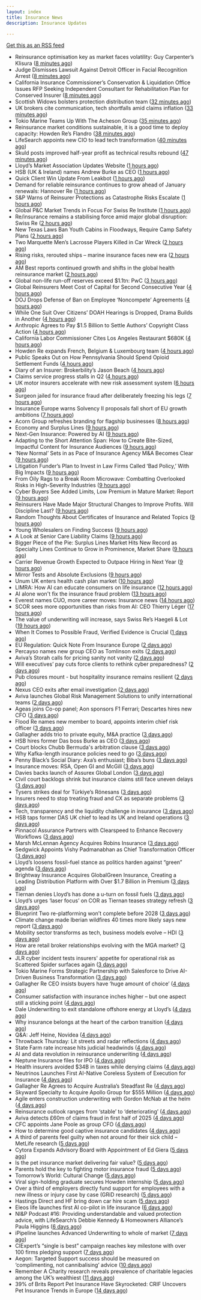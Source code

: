 ```yaml
---
layout: index
title: Insurance News
description: Insurance Updates

---
```


[Get this as an RSS feed](/insurance.rss)

<!-- news_marker starts -->
- Reinsurance optimisation key as market faces volatility: Guy Carpenter’s Klisura ([8 minutes ago](https://www.reinsurancene.ws/reinsurance-optimisation-key-as-market-faces-volatility-guy-carpenters-klisura/))
- Judge Dismisses Lawsuit Against Detroit Officer in Facial Recognition Arrest ([8 minutes ago](https://www.insurancejournal.com/news/midwest/2025/09/08/838192.htm))
- California Insurance Commissioner’s Conservation & Liquidation Office Issues RFP Seeking Independent Consultant for Rehabilitation Plan for Conserved Insurer ([8 minutes ago](https://www.insurancejournal.com/services/newswire/2025/09/08/838067.htm))
- Scottish Widows bolsters protection distribution team ([32 minutes ago](https://ifamagazine.com/scottish-widows-bolsters-protection-distribution-team/))
- UK brokers cite communication, tech shortfalls amid claims inflation ([33 minutes ago](https://www.insurancebusinessmag.com/uk/news/claims/uk-brokers-cite-communication-tech-shortfalls-amid-claims-inflation-548795.aspx))
- Tokio Marine Teams Up With The Acheson Group ([35 minutes ago](https://insurance-edge.net/2025/09/08/tokio-marine-teams-up-with-the-acheson-group/))
- Reinsurance market conditions sustainable, it is a good time to deploy capacity: Howden Re’s Flandro ([38 minutes ago](https://www.reinsurancene.ws/reinsurance-market-conditions-sustainable-it-is-a-good-time-to-deploy-capacity-howden-res-flandro/))
- LifeSearch appoints new CIO to lead tech transformation ([40 minutes ago](https://ifamagazine.com/lifesearch-appoints-new-cio-to-lead-tech-transformation/))
- Skuld posts improved half-year profit as technical results rebound ([47 minutes ago](https://www.insurancebusinessmag.com/uk/news/marine/skuld-posts-improved-halfyear-profit-as-technical-results-rebound-548792.aspx))
- Lloyd’s Market Association Updates Website ([1 hours ago](https://insurance-edge.net/2025/09/08/lloyds-market-association-updates-website/))
- HSB (UK & Ireland) names Andrew Burke as CEO ([1 hours ago](https://www.reinsurancene.ws/hsb-uk-ireland-names-andrew-burke-as-ceo/))
- Quick Client Win Update From Leakbot ([1 hours ago](https://insurance-edge.net/2025/09/08/quick-client-win-update-from-leakbot/))
- Demand for reliable reinsurance continues to grow ahead of January renewals: Hannover Re ([1 hours ago](https://www.reinsurancene.ws/demand-for-reliable-reinsurance-continues-to-grow-ahead-of-january-renewals-hannover-re/))
- S&P Warns of Reinsurer Protections as Catastrophe Risks Escalate ([1 hours ago](https://www.insurancejournal.com/news/international/2025/09/08/838211.htm))
- Global P&C Market Trends in Focus For Swiss Re Institute ([1 hours ago](https://insurance-edge.net/2025/09/08/global-pc-market-trends-in-focus-for-swiss-re-institute/))
- Re/insurance remains a stabilising force amid major global disruption: Swiss Re ([2 hours ago](https://www.reinsurancene.ws/re-insurance-remains-a-stabilising-force-amid-major-global-disruption-swiss-re/))
- New Texas Laws Ban Youth Cabins in Floodways, Require Camp Safety Plans ([2 hours ago](https://www.insurancejournal.com/news/southcentral/2025/09/08/838184.htm))
- Two Marquette Men’s Lacrosse Players Killed in Car Wreck ([2 hours ago](https://www.insurancejournal.com/news/midwest/2025/09/08/838189.htm))
- Rising risks, rerouted ships – marine insurance faces new era ([2 hours ago](https://www.insurancebusinessmag.com/uk/news/marine/rising-risks-rerouted-ships--marine-insurance-faces-new-era-548766.aspx))
- AM Best reports continued growth and shifts in the global health reinsurance market ([2 hours ago](https://www.reinsurancene.ws/am-best-reports-continued-growth-and-shifts-in-the-global-health-reinsurance-market/))
- Global non-life run-off reserves exceed $1.1tn: PwC ([3 hours ago](https://www.reinsurancene.ws/global-non-life-run-off-reserves-exceed-1-1tn-pwc/))
- Global Reinsurers Meet Cost of Capital for Second Consecutive Year ([4 hours ago](https://www.insurancejournal.com/news/international/2025/09/08/838195.htm))
- DOJ Drops Defense of Ban on Employee ‘Noncompete’ Agreements ([4 hours ago](https://www.insurancejournal.com/news/national/2025/09/08/838180.htm))
- While One Suit Over Citizens’ DOAH Hearings is Dropped, Drama Builds in Another ([4 hours ago](https://www.insurancejournal.com/news/southeast/2025/09/08/838166.htm))
- Anthropic Agrees to Pay $1.5 Billion to Settle Authors’ Copyright Class Action ([4 hours ago](https://www.insurancejournal.com/news/national/2025/09/08/838176.htm))
- California Labor Commissioner Cites Los Angeles Restaurant $680K ([4 hours ago](https://www.insurancejournal.com/news/west/2025/09/08/838142.htm))
- Howden Re expands French, Belgium & Luxembourg team ([4 hours ago](https://www.reinsurancene.ws/howden-re-expands-french-belgium-luxembourg-team/))
- Public Speaks Out on How Pennsylvania Should Spend Opioid Settlement Funds ([4 hours ago](https://www.insurancejournal.com/news/east/2025/09/08/838159.htm))
- Diary of an Insurer: Brokerbility’s Jason Beach ([4 hours ago](https://www.postonline.co.uk/broker/7957847/diary-of-an-insurer-brokerbility%E2%80%99s-jason-beach))
- Claims service progress stalls in Q2 ([4 hours ago](https://www.postonline.co.uk/claims/7958259/claims-service-progress-stalls-in-q2))
- UK motor insurers accelerate with new risk assessment system ([6 hours ago](https://www.insurancebusinessmag.com/uk/news/auto-motor/uk-motor-insurers-accelerate-with-new-risk-assessment-system-548751.aspx))
- Surgeon jailed for insurance fraud after deliberately freezing his legs ([7 hours ago](https://www.insurancebusinessmag.com/uk/news/breaking-news/surgeon-jailed-for-insurance-fraud-after-deliberately-freezing-his-legs-548749.aspx))
- Insurance Europe warns Solvency II proposals fall short of EU growth ambitions ([7 hours ago](https://www.insurancebusinessmag.com/uk/news/breaking-news/insurance-europe-warns-solvency-ii-proposals-fall-short-of-eu-growth-ambitions-548745.aspx))
- Acorn Group refreshes branding for flagship businesses ([8 hours ago](https://www.insurancebusinessmag.com/uk/news/breaking-news/acorn-group-refreshes-branding-for-flagship-businesses-548744.aspx))
- Economy and Surplus Lines ([9 hours ago](https://www.insurancejournal.com/magazines/mag-features/2025/09/08/838030.htm))
- Next-Gen Insurance: Powered by AI ([9 hours ago](https://www.insurancejournal.com/magazines/mag-features/2025/09/08/838028.htm))
- Adapting to the Short Attention Span: How to Create Bite-Sized, Impactful Content for Insurance Audiences ([9 hours ago](https://www.insurancejournal.com/magazines/mag-features/2025/09/08/838026.htm))
- ‘New Normal’ Sets in as Pace of Insurance Agency M&A Becomes Clear ([9 hours ago](https://www.insurancejournal.com/magazines/mag-features/2025/09/08/838025.htm))
- Litigation Funder’s Plan to Invest in Law Firms Called ‘Bad Policy,’ With Big Impacts ([9 hours ago](https://www.insurancejournal.com/magazines/mag-features/2025/09/08/838024.htm))
- From Oily Rags to a Break Room Microwave: Combatting Overlooked Risks in High-Severity Industries ([9 hours ago](https://www.insurancejournal.com/magazines/mag-features/2025/09/08/838023.htm))
- Cyber Buyers See Added Limits, Low Premium in Mature Market: Report ([9 hours ago](https://www.insurancejournal.com/magazines/mag-features/2025/09/08/838022.htm))
- Reinsurers Have Made Major Structural Changes to Improve Profits. Will Discipline Last? ([9 hours ago](https://www.insurancejournal.com/magazines/mag-features/2025/09/08/838021.htm))
- Random Thoughts About Certificates of Insurance and Related Topics ([9 hours ago](https://www.insurancejournal.com/magazines/mag-features/2025/09/08/838019.htm))
- Young Wholesalers on Finding Success ([9 hours ago](https://www.insurancejournal.com/magazines/mag-features/2025/09/08/838018.htm))
- A Look at Senior Care Liability Claims ([9 hours ago](https://www.insurancejournal.com/magazines/mag-features/2025/09/08/838017.htm))
- Bigger Piece of the Pie: Surplus Lines Market Hits New Record as Specialty Lines Continue to Grow in Prominence, Market Share ([9 hours ago](https://www.insurancejournal.com/magazines/mag-features/2025/09/08/838016.htm))
- Carrier Revenue Growth Expected to Outpace Hiring in Next Year ([9 hours ago](https://www.insurancejournal.com/magazines/mag-features/2025/09/08/838015.htm))
- Mirror Tests and Absolute Exclusions ([9 hours ago](https://www.insurancejournal.com/magazines/mag-features/2025/09/08/838014.htm))
- Unum UK enters health cash plan market ([10 hours ago](https://www.postonline.co.uk/news/7958956/unum-uk-enters-health-cash-plan-market))
- LIMRA: How AI can educate consumers on life insurance ([12 hours ago](https://www.dig-in.com/news/limra-how-ai-can-educate-consumers-on-life-insurance))
- AI alone won't fix the insurance fraud problem ([13 hours ago](https://www.dig-in.com/opinion/ai-alone-wont-fix-the-insurance-fraud-problem))
- Everest names CUO, more career moves: Insurance news ([14 hours ago](https://www.dig-in.com/news/everest-names-cuo-more-career-moves-insurance-news))
- SCOR sees more opportunities than risks from AI: CEO Thierry Léger ([17 hours ago](https://www.reinsurancene.ws/scor-sees-more-opportunities-than-risks-from-ai-ceo-thierry-leger/))
- The value of underwriting will increase, says Swiss Re’s Haegeli & Lot ([19 hours ago](https://www.reinsurancene.ws/the-value-of-underwriting-will-increase-says-swiss-res-haegeli-lot/))
- When It Comes to Possible Fraud, Verified Evidence is Crucial ([1 days ago](https://insurance-edge.net/2025/09/07/when-it-comes-to-possible-fraud-verified-evidence-is-crucial/))
- EU Regulation: Quick Note From Insurance Europe ([2 days ago](https://insurance-edge.net/2025/09/06/eu-regulation-quick-note-from-insurance-europe/))
- Percayso names new group CEO as Tomlinson exits ([2 days ago](https://www.postonline.co.uk/people/7958971/percayso-names-new-group-ceo-as-tomlinson-exits))
- Aviva’s Storah calls for pricing sanity not vanity ([2 days ago](https://www.postonline.co.uk/news/7958958/aviva%E2%80%99s-storah-calls-for-pricing-sanity-not-vanity))
- Will executives’ pay cuts force clients to rethink cyber preparedness? ([2 days ago](https://www.insurancebusinessmag.com/uk/news/cyber/will-executives-pay-cuts-force-clients-to-rethink-cyber-preparedness-548661.aspx))
- Pub closures mount - but hospitality insurance remains resilient ([2 days ago](https://www.insurancebusinessmag.com/uk/news/hospitality/pub-closures-mount--but-hospitality-insurance-remains-resilient-548636.aspx))
- Nexus CEO exits after email investigation ([2 days ago](https://www.postonline.co.uk/commercial/7958965/nexus-ceo-exits-after-email-investigation))
- Aviva launches Global Risk Management Solutions to unify international teams ([2 days ago](https://www.insurancebusinessmag.com/uk/news/breaking-news/aviva-launches-global-risk-management-solutions-to-unify-international-teams-548625.aspx))
- Ageas joins Co-op panel; Aon sponsors F1 Ferrari; Descartes hires new CFO ([3 days ago](https://www.postonline.co.uk/news/7958952/ageas-joins-co-op-panel-aon-sponsors-f1-ferrari-descartes-hires-new-cfo))
- Flood Re names new member to board, appoints interim chief risk officer ([3 days ago](https://www.insurancebusinessmag.com/uk/news/breaking-news/flood-re-names-new-member-to-board-appoints-interim-chief-risk-officer-548616.aspx))
- Gallagher adds trio to private equity, M&A practice ([3 days ago](https://www.insurancebusinessmag.com/uk/news/breaking-news/gallagher-adds-trio-to-private-equity-manda-practice-548613.aspx))
- HSB hires former Das boss Burke as CEO ([3 days ago](https://www.postonline.co.uk/news/7958961/hsb-hires-former-das-boss-burke-as-ceo))
- Court blocks Chubb Bermuda's arbitration clause ([3 days ago](https://www.insurancebusinessmag.com/uk/news/breaking-news/court-blocks-chubb-bermudas-arbitration-clause-548598.aspx))
- Why Kafka-length insurance policies need to go ([3 days ago](https://www.postonline.co.uk/regulation/7958932/why-kafka-length-insurance-policies-need-to-go))
- Penny Black’s Social Diary: Axa’s enthusiast; Biba’s buns ([3 days ago](https://www.postonline.co.uk/people/7958297/penny-black%E2%80%99s-social-diary-axa%E2%80%99s-enthusiast-biba%E2%80%99s-buns))
- Insurance moves: RSA, Open GI and McGill ([3 days ago](https://www.insurancebusinessmag.com/uk/news/breaking-news/insurance-moves-rsa-open-gi-and-mcgill-548562.aspx))
- Davies backs launch of Assurex Global London ([3 days ago](https://www.insurancebusinessmag.com/uk/news/breaking-news/davies-backs-launch-of-assurex-global-london-548560.aspx))
- Civil court backlogs shrink but insurance claims still face uneven delays ([3 days ago](https://www.insurancebusinessmag.com/uk/news/legal-insights/civil-court-backlogs-shrink-but-insurance-claims-still-face-uneven-delays-548558.aspx))
- Tysers strikes deal for Türkiye’s Rönesans ([3 days ago](https://www.insurancebusinessmag.com/uk/news/breaking-news/tysers-strikes-deal-for-turkiyes-ronesans-548557.aspx))
- Insurers need to stop treating fraud and CX as separate problems ([3 days ago](https://www.dig-in.com/opinion/insurers-to-stop-treating-fraud-and-cx-as-separate-problems))
- Tech, transparency and the liquidity challenge in insurance ([3 days ago](https://www.dig-in.com/opinion/tech-transparency-and-liquidity-challenge-in-insurance))
- HSB taps former DAS UK chief to lead its UK and Ireland operations ([3 days ago](https://www.insurancebusinessmag.com/uk/news/breaking-news/hsb-taps-former-das-uk-chief-to-lead-its-uk-and-ireland-operations-548501.aspx))
- Pinnacol Assurance Partners with Clearspeed to Enhance Recovery Workflows ([3 days ago](https://www.insurtechinsights.com/pinnacol-assurance-partners-with-clearspeed-to-enhance-recovery-workflows/))
- Marsh McLennan Agency Acquires Robins Insurance ([3 days ago](https://www.insurtechinsights.com/marsh-mclennan-agency-acquires-robins-insurance/))
- Sedgwick Appoints Vishy Padmanabhan as Chief Transformation Officer ([3 days ago](https://www.insurtechinsights.com/sedgwick-appoints-vishy-padmanabhan-as-chief-transformation-officer/))
- Lloyd’s loosens fossil-fuel stance as politics harden against “green” agenda ([3 days ago](https://www.insurancebusinessmag.com/uk/news/breaking-news/lloyds-loosens-fossilfuel-stance-as-politics-harden-against-green-agenda-548479.aspx))
- Brightway Insurance Acquires GlobalGreen Insurance, Creating a Leading Distribution Platform with Over $1.7 Billion in Premium ([3 days ago](https://www.insurtechinsights.com/brightway-insurance-acquires-globalgreen-insurance-creating-a-leading-distribution-platform-with-over-1-7-billion-in-premium/))
- Tiernan denies Lloyd’s has done a u-turn on fossil fuels ([3 days ago](https://www.postonline.co.uk/lloyd%E2%80%99slondon/7958955/tiernan-denies-lloyd%E2%80%99s-has-done-a-u-turn-on-fossil-fuels))
- Lloyd’s urges ‘laser focus’ on COR as Tiernan teases strategy refresh ([3 days ago](https://www.postonline.co.uk/lloyd%E2%80%99slondon/7958954/lloyd%E2%80%99s-urges-%E2%80%98laser-focus%E2%80%99-on-cor-as-tiernan-teases-strategy-refresh))
- Blueprint Two re-platforming won’t complete before 2028 ([3 days ago](https://www.postonline.co.uk/lloyd%E2%80%99slondon/7958953/blueprint-two-re-platforming-won%E2%80%99t-complete-before-2028))
- Climate change made Iberian wildfires 40 times more likely says new report ([3 days ago](https://www.insurancebusinessmag.com/uk/news/catastrophe/climate-change-made-iberian-wildfires-40-times-more-likely-says-new-report-548466.aspx))
- Mobility sector transforms as tech, business models evolve – HDI ([3 days ago](https://www.insurancebusinessmag.com/uk/news/auto-motor/mobility-sector-transforms-as-tech-business-models-evolve--hdi-548437.aspx))
- How are retail broker relationships evolving with the MGA market? ([3 days ago](https://www.insurancebusinessmag.com/uk/tv/how-are-retail-broker-relationships-evolving-with-the-mga-market-548433.aspx))
- JLR cyber incident tests insurers' appetite for operational risk as Scattered Spider surfaces again ([3 days ago](https://www.insurancebusinessmag.com/uk/news/cyber/jlr-cyber-incident-tests-insurers-appetite-for-operational-risk-as-scattered-spider-surfaces-again-548432.aspx))
- Tokio Marine Forms Strategic Partnership with Salesforce to Drive AI-Driven Business Transformation ([3 days ago](https://www.insurtechinsights.com/tokio-marine-forms-strategic-partnership-with-salesforce-to-drive-ai-driven-business-transformation/))
- Gallagher Re CEO insists buyers have ‘huge amount of choice’ ([4 days ago](https://www.postonline.co.uk/reinsurance/7958947/gallagher-re-ceo-insists-buyers-have-%E2%80%98huge-amount-of-choice%E2%80%99))
- Consumer satisfaction with insurance inches higher – but one aspect still a sticking point ([4 days ago](https://www.insurancebusinessmag.com/uk/news/breaking-news/consumer-satisfaction-with-insurance-inches-higher--but-one-aspect-still-a-sticking-point-548416.aspx))
- Dale Underwriting to exit standalone offshore energy at Lloyd’s ([4 days ago](https://www.insurancebusinessmag.com/uk/news/breaking-news/dale-underwriting-to-exit-standalone-offshore-energy-at-lloyds-548413.aspx))
- Why insurance belongs at the heart of the carbon transition ([4 days ago](https://www.postonline.co.uk/commercial/7958927/why-insurance-belongs-at-the-heart-of-the-carbon-transition))
- Q&A: Jeff Heine, Novidea ([4 days ago](https://www.postonline.co.uk/technology/7957699/qa-jeff-heine-novidea))
- Throwback Thursday: Lit streets and radar reflections ([4 days ago](https://www.postonline.co.uk/personal/7956764/throwback-thursday-lit-streets-and-radar-reflections))
- State Farm rate increase hits judicial headwinds ([4 days ago](https://www.dig-in.com/news/state-farm-rate-increase-hits-judicial-headwinds))
- AI and data revolution in reinsurance underwriting ([4 days ago](https://www.dig-in.com/opinion/ai-and-data-revolution-in-reinsurance-underwriting))
- Neptune Insurance files for IPO ([4 days ago](https://www.dig-in.com/articles/neptune-insurance-files-for-ipo))
- Health insurers avoided $34B in taxes while denying claims ([4 days ago](https://www.dig-in.com/news/health-insurers-avoided-34b-in-taxes-while-denying-claims))
- Neutrinos Launches First AI-Native Coreless System of Execution for Insurance ([4 days ago](https://www.insurtechinsights.com/neutrinos-launches-first-ai-native-coreless-system-of-execution-for-insurance/))
- Gallagher Re Agrees to Acquire Australia’s Steadfast Re ([4 days ago](https://www.insurtechinsights.com/gallagher-re-agrees-to-acquire-australias-steadfast-re/))
- Skyward Specialty to Acquire Apollo Group for $555 Million ([4 days ago](https://www.insurtechinsights.com/skyward-specialty-to-acquire-apollo-group-for-555-million/))
- Agile enters construction underwriting with Gordon McNab at the helm ([4 days ago](https://www.insurtechinsights.com/agile-enters-construction-underwriting-with-gordon-mcnab-at-the-helm/))
- Reinsurance outlook ranges from ‘stable’ to ‘deteriorating’ ([4 days ago](https://www.postonline.co.uk/reinsurance/7958944/reinsurance-outlook-ranges-from-%E2%80%98stable%E2%80%99-to-%E2%80%98deteriorating%E2%80%99))
- Aviva detects £60m of claims fraud in first half of 2025 ([4 days ago](https://www.postonline.co.uk/news/7958946/aviva-detects-%C2%A360m-of-claims-fraud-in-first-half-of-2025))
- CFC appoints Jane Poole as group CFO ([4 days ago](https://www.postonline.co.uk/news/7958945/cfc-appoints-jane-poole-as-group-cfo))
- How to determine good captive insurance candidates ([4 days ago](https://www.dig-in.com/advisers/opinion/how-to-determine-good-captive-insurance-candidates))
- A third of parents feel guilty when not around for their sick child – MetLife research ([5 days ago](https://ifamagazine.com/a-third-of-parents-feel-guilty-when-not-around-for-their-sick-child-metlife-research/))
- Cytora Expands Advisory Board with Appointment of Ed Giera ([5 days ago](https://www.insurtechinsights.com/cytora-expands-advisory-board-with-appointment-of-ed-giera/))
- Is the pet insurance market delivering fair value? ([5 days ago](https://www.postonline.co.uk/personal/7958177/is-the-pet-insurance-market-delivering-fair-value))
- Parents hold the key to fighting motor insurance fraud ([5 days ago](https://www.postonline.co.uk/claims/7958260/parents-hold-the-key-to-fighting-motor-insurance-fraud))
- Tomorrow’s World: Cultural Change ([5 days ago](https://www.postonline.co.uk/regulation/7958189/tomorrow%E2%80%99s-world-cultural-change))
- Viral sign-holding graduate secures Howden internship ([5 days ago](https://www.postonline.co.uk/broker/7958941/viral-sign-holding-graduate-secures-howden-internship))
- Over a third of employers directly fund support for employees with a new illness or injury case by case (GRiD research) ([5 days ago](https://ifamagazine.com/over-a-third-36-of-employers-directly-fund-support-for-employees-with-a-new-illness-or-injury-case-by-case-grid-research/))
- Hastings Direct and HF bring down car hire scam ([5 days ago](https://www.postonline.co.uk/personal/7958940/hastings-direct-and-hf-bring-down-car-hire-scam))
- Eleos life launches first AI co-pilot in life insurance ([6 days ago](https://ifamagazine.com/eleos-life-launches-first-ai-co-pilot-in-life-insurance/))
- NI&P Podcast #16: Providing understandable and valued protection advice, with LifeSearch’s Debbie Kennedy & Homeowners Alliance’s Paula Higgins ([6 days ago](https://ifamagazine.com/nip-podcast-16-providing-understandable-and-valued-protection-advice-with-lifesearchs-debbie-kennedy-homeowners-alliances-paula-higgins/))
- iPipeline launches Advanced Underwriting to whole of market ([7 days ago](https://ifamagazine.com/ipipeline-launches-advanced-underwriting-to-whole-of-market/))
- CIExpert’s “single is best” campaign reaches key milestone with over 100 firms pledging support ([7 days ago](https://ifamagazine.com/ciexperts-single-is-best-campaign-reaches-key-milestone-with-over-100-firms-pledging-support/))
- Aegon: Targeted Support success should be measured on ‘complimenting, not cannibalising’ advice ([10 days ago](https://ifamagazine.com/aegon-targeted-support-success-should-be-measured-on-complimenting-not-cannibalising-advice/))
- Remember A Charity research reveals prevalence of charitable legacies among the UK’s wealthiest ([11 days ago](https://ifamagazine.com/remember-a-charity-research-reveals-prevalence-of-charitable-legacies-among-the-uks-wealthiest/))
- 39% of Brits Report Pet Insurance Have Skyrocketed: CRIF Uncovers Pet Insurance Trends in Europe ([14 days ago](https://thefintechtimes.com/39-of-brits-report-pet-insurance-have-skyrocketed-crif-uncovers-pet-insurance-trends-in-europe/))

<!-- news_marker ends -->